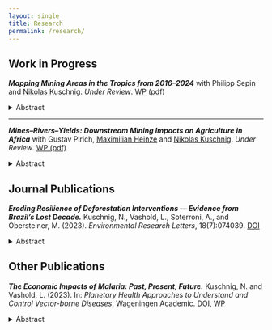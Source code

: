 ```yaml
---
layout: single
title: Research
permalink: /research/
---
```


## Work in Progress

***Mapping Mining Areas in the Tropics from 2016–2024*** with Philipp Sepin and [Nikolas Kuschnig](https://www.kuschnig.eu/). *Under Review*. [WP (pdf)](files/wp_mapping-mines-tropics_SVK.pdf)

<details>
  <summary>Abstract</summary>
  <div style="text-align: justify">Mining provides crucial materials for the global economy and the climate transition, but has potentially severe adverse environmental and social impacts. Currently, the analysis of such impacts is obstructed by the poor availability of data on mining activity — particularly in regions most affected. In this paper, we present a novel panel dataset of mining areas in the tropical belt from 2016 to 2024. We use a transformer-based segmentation model, trained on an extensive dataset of mining polygons from the literature, to automatically delineate mining areas in satellite imagery over time. The resulting dataset features improved accuracy and reduced noise from human errors, and can readily be extended to cover new locations and points in time as they become available. Our comprehensive dataset of mining areas can be used to assess local environmental, social, and economic impacts of mining activity in regions where conventional data is not available or incomplete. </div>
</details>

---

***Mines–Rivers–Yields: Downstream Mining Impacts on Agriculture in Africa*** with Gustav Pirich, [Maximilian Heinze](https://www.wu.ac.at/en/economics/people/maximilian-h) and [Nikolas Kuschnig](https://www.kuschnig.eu/). *Under Review*. [WP (pdf)](files/wp_mines-rivers-yields_VPHK.pdf)

<details>
  <summary>Abstract</summary>
  Minerals are essential to fuel the green transition, can foster local employment and facilitate economic development. But their extraction is also linked to several negative social and environmental externalities. Our understanding of these adverse impacts is especially limited in low-income countries, undermining our ability to manage them. In this paper, we use remotely sensed data to shine a light on the impacts of mine runoffs on agricultural yields in Africa. We use a discontinuity from mine locations along river basins to identify the causal effect that is mediated by water. Both agricultural yields and vegetation health in general are reduced considerably downstream of mines. Effects are economically significant and dissipate after about 100 kilometers, suggesting sediment as a possible cause. Our findings underscore an urgent need to better address polluting industries in a development context to limit their negative externalities for agriculture.
</details>


## Journal Publications

***Eroding Resilience of Deforestation Interventions — Evidence from Brazil’s Lost Decade.*** Kuschnig, N., Vashold, L., Soterroni, A., and Obersteiner, M. (2023). *Environmental Research Letters*, 18(7):074039. [DOI](https://doi.org/10.1088/1748-9326/acdfe7)

<details>
  <summary>Abstract</summary>
   Brazil once set the example for curtailing deforestation with command and control policies, but, in the last decade, these interventions have gone astray. Environmental research and policy today are largely informed by the earlier successes of deforestation interventions, but not their recent failures. Here, we investigate the resilience of deforestation interventions. We discuss how the recent trend reversal in Brazil came to be, and what its implications for the design of future policies are. We use newly compiled information on environmental fines in an econometric model to show that the enforcement of environmental policy has become ineffective in recent years. Our results add empirical evidence to earlier studies documenting the erosion of the institutions responsible for forest protection, and highlight the considerable deforestation impacts of this erosion. Future efforts for sustainable forest protection should be aimed at strengthening institutions, spreading responsibilities, and redistributing the common value of forests via incentive-based systems.
</details>


## Other Publications

***The Economic Impacts of Malaria: Past, Present, Future.*** Kuschnig, N. and Vashold, L. (2023). In: *Planetary Health Approaches to Understand and Control Vector-borne Diseases*, Wageningen Academic. [DOI](https://doi.org/10.3920/9789004688650_008), [WP]()

<details>
  <summary>Abstract</summary>
   Malaria places a great burden on the health and prosperity of many and occupies a great number of scientists and policymakers. The dynamics of the disease are tightly interwoven with economics — incidence is both tied to economic circumstances and impacts them. Economic research plays an important role in understanding and supporting the fight against malaria. The economic literature, however, features a number of peculiarities that can hamper accessibility and has been slow to approach interdisciplinary issues. In this chapter, we explain the economic perspective and summarise the literature on the economic impacts of malaria. Malaria has severe impacts on individual and aggregate economic outcomes, including mortality and morbidity, but also indirect burdens that materialise with a delay. The fight against malaria is not an economic policy per se, but may provide beneficial economic spillovers and can be vital in establishing an environment that allows for prosperity. Economic insights can make a difference in the design and implementation of effective and efficient eradication and control strategies. This is critical in the light of increasing disease (re-)exposure due to climate change and the emergence of resistant vectors and pathogens.
</details>



